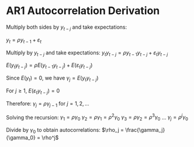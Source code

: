 # AR1 Autocorrelation Derivation

Multiply both sides by $y_{t-j}$ and take expectations:

$y_t = \rho y_{t-1} + \varepsilon_t$

Multiply by $y_{t-j}$ and take expectations:
$y_t y_{t-j} = \rho y_{t-1} y_{t-j} + \varepsilon_t y_{t-j}$

$E(y_t y_{t-j}) = \rho E(y_{t-1} y_{t-j}) + E(\varepsilon_t y_{t-j})$

Since $E(y_t) = 0$, we have $\gamma_j = E(y_t y_{t-j})$

For $j \geq 1$, $E(\varepsilon_t y_{t-j}) = 0$

Therefore:
$\gamma_j = \rho \gamma_{j-1}$ for $j = 1, 2, \ldots$

Solving the recursion:
$\gamma_1 = \rho \gamma_0$
$\gamma_2 = \rho \gamma_1 = \rho^2 \gamma_0$
$\gamma_3 = \rho \gamma_2 = \rho^3 \gamma_0$
$\ldots$
$\gamma_j = \rho^j \gamma_0$

Divide by $\gamma_0$ to obtain autocorrelations:
$\rho_j = \frac{\gamma_j}{\gamma_0} = \rho^j$
